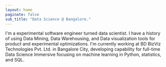 ```yaml
---
layout: home
paginate: false
sub_title: "Data Science @ Bangalore."
---
```


I'm a experimental software engineer turned data scientist.  I have a history of using Data Mining, Data Warehousing, and Data visualization tools for product and experimental optimizations.  I'm currently working at BD BizViz Technologies Pvt. Ltd. in Bangalore City, developing capability for full-time Data Science Immersive focusing on machine learning in Python, statistics, and SQL.
